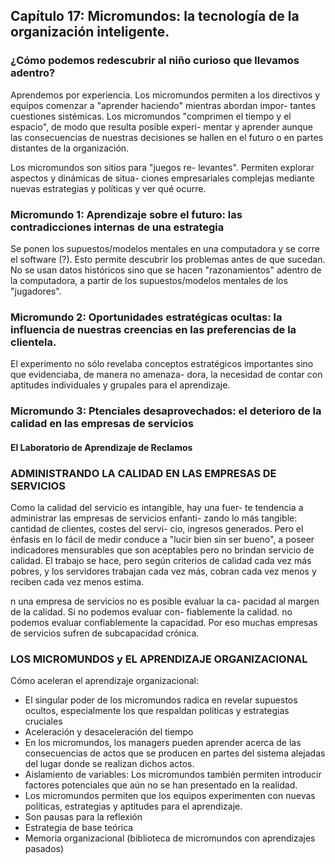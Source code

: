 

## Capítulo 17: Micromundos: la tecnología de la organización inteligente.

### ¿Cómo podemos redescubrir al niño curioso que llevamos adentro?

Aprendemos por experiencia. Los micromundos permiten a los directivos y equipos
comenzar a "aprender haciendo" mientras abordan impor-
tantes cuestiones sistémicas. Los micromundos "comprimen
el tiempo y el espacio", de modo que resulta posible experi-
mentar y aprender aunque las consecuencias de nuestras
decisiones se hallen en el futuro o en partes distantes de la
organización.

Los micromundos son sitios para "juegos re-
levantes". Permiten explorar aspectos y dinámicas de situa-
ciones empresariales complejas mediante nuevas estrategias
y políticas y ver qué ocurre.

### Micromundo 1: Aprendizaje sobre el futuro: las contradicciones internas de una estrategia

Se ponen los supuestos/modelos mentales en una computadora y se corre el software (?). Esto permite descubrir los problemas antes de que sucedan. No se usan datos históricos sino que se hacen "razonamientos" adentro de la computadora, a partir de los supuestos/modelos mentales de los "jugadores".

### Micromundo 2: Oportunidades estratégicas ocultas: la influencia de nuestras creencias en las preferencias de la clientela.

El experimento no sólo revelaba conceptos estratégicos
importantes sino que evidenciaba, de manera no amenaza-
dora, la necesidad de contar con aptitudes individuales y
grupales para el aprendizaje.

### Micromundo 3: Ptenciales desaprovechados: el deterioro de la calidad en las empresas de servicios

#### El Laboratorio de Aprendizaje de Reclamos

### ADMINISTRANDO LA CALIDAD EN LAS EMPRESAS DE SERVICIOS

Como la calidad del servicio es intangible, hay una fuer-
te tendencia a administrar las empresas de servicios enfanti-
zando lo más tangible: cantidad de clientes, costes del servi-
cio, ingresos generados. Pero el énfasis en lo fácil de medir
conduce a "lucir bien sin ser bueno", a poseer indicadores
mensurables que son aceptables pero no brindan servicio de
calidad. El trabajo se hace, pero según criterios de calidad
cada vez más pobres, y los servidores trabajan cada vez más,
cobran cada vez menos y reciben cada vez menos estima.

n una empresa de servicios no es posible evaluar la ca-
pacidad al margen de la calidad. Si no podemos evaluar con-
fiablemente la calidad. no podemos evaluar confiablemente
la capacidad. Por eso muchas empresas de servicios sufren
de subcapacidad crónica.

### LOS MICROMUNDOS y EL APRENDIZAJE ORGANIZACIONAL
Cómo aceleran el aprendizaje organizacional:
- El singular poder de los micromundos radica en revelar supuestos ocultos, especialmente los que respaldan políticas y estrategias cruciales
- Aceleración y desaceleración del tiempo
- En los micromundos, los managers pueden aprender acerca de las consecuencias de actos que se producen en partes del sistema alejadas del lugar donde se realizan dichos actos.
- Aislamiento de variables: Los micromundos también permiten introducir factores potenciales que aún no se han presentado en la realidad.
- Los micromundos permiten que los equipos experimenten con nuevas políticas, estrategias y aptitudes para el aprendizaje.
- Son pausas para la reflexión
- Estrategia de base teórica
- Memoria organizacional (biblioteca de micromundos con aprendizajes pasados)
